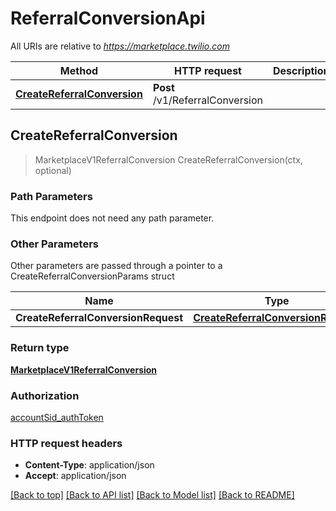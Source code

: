 # ReferralConversionApi

All URIs are relative to *https://marketplace.twilio.com*

Method | HTTP request | Description
------------- | ------------- | -------------
[**CreateReferralConversion**](ReferralConversionApi.md#CreateReferralConversion) | **Post** /v1/ReferralConversion | 



## CreateReferralConversion

> MarketplaceV1ReferralConversion CreateReferralConversion(ctx, optional)





### Path Parameters

This endpoint does not need any path parameter.

### Other Parameters

Other parameters are passed through a pointer to a CreateReferralConversionParams struct


Name | Type | Description
------------- | ------------- | -------------
**CreateReferralConversionRequest** | [**CreateReferralConversionRequest**](CreateReferralConversionRequest.md) | 

### Return type

[**MarketplaceV1ReferralConversion**](MarketplaceV1ReferralConversion.md)

### Authorization

[accountSid_authToken](../README.md#accountSid_authToken)

### HTTP request headers

- **Content-Type**: application/json
- **Accept**: application/json

[[Back to top]](#) [[Back to API list]](../README.md#documentation-for-api-endpoints)
[[Back to Model list]](../README.md#documentation-for-models)
[[Back to README]](../README.md)

